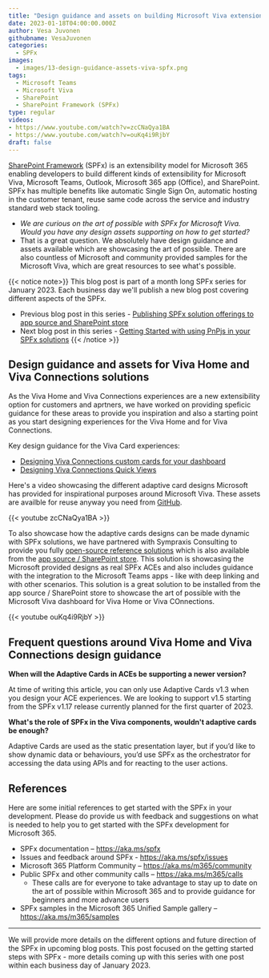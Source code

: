 ```yaml
---
title: "Design guidance and assets on building Microsoft Viva extensions with SPFx"
date: 2023-01-18T04:00:00.000Z
author: Vesa Juvonen
githubname: VesaJuvonen
categories:
  - SPFx
images:
  - images/13-design-guidance-assets-viva-spfx.png
tags:
  - Microsoft Teams
  - Microsoft Viva  
  - SharePoint
  - SharePoint Framework (SPFx)
type: regular
videos:
- https://www.youtube.com/watch?v=zcCNaQya1BA
- https://www.youtube.com/watch?v=ouKq4i9RjbY
draft: false
---
```


[SharePoint Framework](https://aka.ms/spfx) (SPFx) is an extensibility model for Microsoft 365 enabling developers to build different kinds of extensibility for Microsoft Viva, Microsoft Teams, Outlook, Microsoft 365 app (Office), and SharePoint. SPFx has multiple benefits like automatic Single Sign On, automatic hosting in the customer tenant, reuse same code across the service and industry standard web stack tooling.

-	*We are curious on the art of possible with SPFx for Microsoft Viva. Would you have any design assets supporting on how to get started?*
-	That is a great question. We absolutely have design guidance and assets available which are showcasing the art of possible. There are also countless of Microsoft and community provided samples for the Microsoft Viva, which are great resources to see what's possible.

{{< notice note>}}
This blog post is part of a month long SPFx series for January 2023. Each business day we'll publish a new blog post covering different aspects of the SPFx.

* Previous blog post in this series - [Publishing SPFx solution offerings to app source and SharePoint store](https://pnp.github.io/blog/post/spfx-12-publishing-spfx-solutions-store/)
* Next blog post in this series - [Getting Started with using PnPjs in your SPFx solutions](https://pnp.github.io/blog/post/spfx-14-getting-started-with-pnpjs-spfx/)
{{< /notice >}}


## Design guidance and assets for Viva Home and Viva Connections solutions

As the Viva Home and Viva Connections experiences are a new extensibility option for customers and aprtners, we have worked on providing speficic guidance for these areas to provide you inspiration and also a starting point as you start designing experiences for the Viva Home and for Viva Connections.

Key design guidance for the Viva Card experiences:

- [Designing Viva Connections custom cards for your dashboard](https://learn.microsoft.com/en-us/sharepoint/dev/spfx/viva/design/designing-card)
- [Designing Viva Connections Quick Views](https://learn.microsoft.com/en-us/sharepoint/dev/spfx/viva/design/designing-quick-view)

Here's a video showcasing the different adaptive card designs Microsoft has provided for inspirational purposes around Microsoft Viva. These assets are availble for reuse anyway you need from [GitHub](https://github.com/pnp/adaptivecards-templates).

{{< youtube zcCNaQya1BA >}}

To also showcase how the adaptive cards designs can be made dynamic with SPFx solutions, we have partnered with Sympraxis Consulting to provide you fully [open-source reference solutions](https://github.com/pnp/spfx-reference-scenarios/tree/main/samples/ace-designtemplate-gallery) which is also available from the [app source / SharePoint store](https://appsource.microsoft.com/en-US/product/office/WA200003929?exp=ubp8). This solution is showcasing the Microsoft provided designs as real SPFx ACEs and also includes guidance with the integration to the Microsoft Teams apps - like with deep linking and with other scenarios. This solution is a great solution to be installed from the app source / SharePoint store to showcase the art of possible with the Microsoft Viva dashboard for Viva Home or Viva COnnections.

{{< youtube ouKq4i9RjbY >}}


## Frequent questions around Viva Home and Viva Connections design guidance

**When will the Adaptive Cards in ACEs be supporting a newer version?** 

At time of writing this article, you can only use Adaptive Cards v1.3 when you design your ACE experiences. We are looking to support v1.5 starting from the SPFx v1.17 release currently planned for the first quarter of 2023.

**What's the role of SPFx in the Viva components, wouldn't adaptive cards be enough?**

Adaptive Cards are used as the static presentation layer, but if you’d like to show dynamic data or behaviours, you’d use SPFx as the orchestrator for accessing the data using APIs and for reacting to the user actions.

## References

Here are some initial references to get started with the SPFx in your development. Please do provide us with feedback and suggestions on what is needed to help you to get started with the SPFx development for Microsoft 365.

-	SPFx documentation – https://aka.ms/spfx
-	Issues and feedback around SPFx - https://aka.ms/spfx/issues
-	Microsoft 365 Platform Community – https://aka.ms/m365/community
-	Public SPFx and other community calls – https://aka.ms/m365/calls 
    - These calls are for everyone to take advantage to stay up to date on the art of possible within Microsoft 365 and to provide guidance for beginners and more advance users
-	SPFx samples in the Microsoft 365 Unified Sample gallery – https://aka.ms/m365/samples

- - -

We will provide more details on the different options and future direction of the SPFx in upcoming blog posts. This post focused on the getting started steps with SPFx - more details coming up with this series with one post within each business day of January 2023.